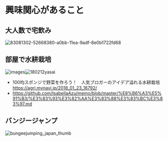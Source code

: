 
# 興味関心があること


## 大人数で宅飲み

![83081302-52668380-a0bb-11ea-9adf-8e0b1722fd68](https://user-images.githubusercontent.com/1782095/83323805-1b02fd00-a29c-11ea-9995-f92baa9cf7c3.png)


## 部屋で水耕栽培

![images](https://user-images.githubusercontent.com/1782095/83323713-91ebc600-a29b-11ea-9be8-4a0380afe948.jpg)![180212yasai](https://user-images.githubusercontent.com/1782095/83323909-abd9d880-a29c-11ea-8c39-0c4070a8336d.png)

- 100均スポンジで野菜を作ろう！　人気ブロガーのアイデア溢れる水耕栽培  
  https://agri.mynavi.jp/2018_01_23_16792/
- https://github.com/IsabellaAzu/memo/blob/master/%E8%B6%A3%E5%91%B3/%E3%83%93%E3%82%AA%E3%83%88%E3%83%BC%E3%83%97.md

## バンジージャンプ

![bungeejumping_japan_thumb](https://user-images.githubusercontent.com/1782095/83323669-41746880-a29b-11ea-8902-6628df6f324d.jpg)








